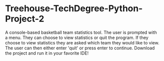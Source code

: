 # Treehouse-TechDegree-Python-Project-2 
A console-based basketball team statistics tool. The user is prompted with a menu. 
They can choose to view statistics or quit the program. If they choose to view statistics they are asked which team they would
like to view. The user can then either enter 'quit' or press enter to continue. Download the project and run it in your favorite
IDE!
